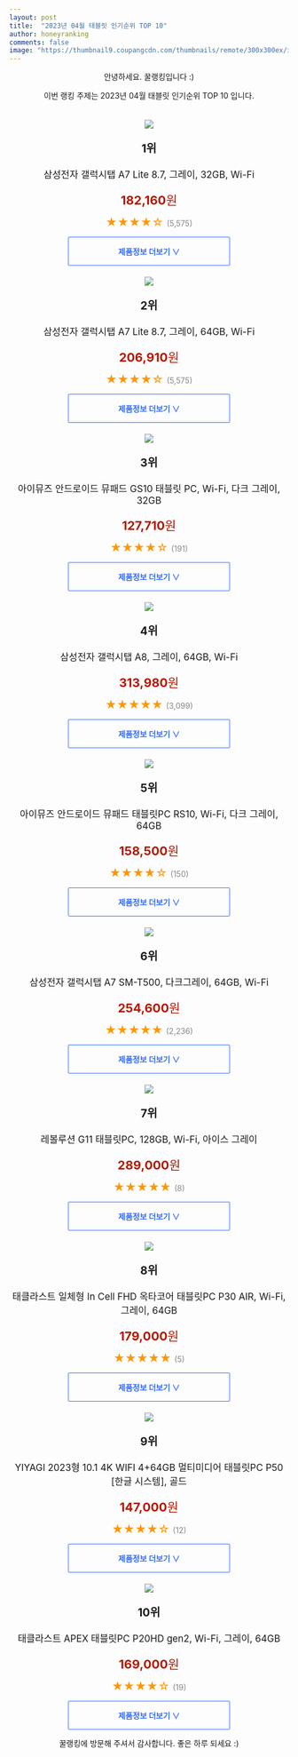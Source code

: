 ```yaml
---
layout: post
title:  "2023년 04월 태블릿 인기순위 TOP 10"
author: honeyranking
comments: false
image: "https://thumbnail9.coupangcdn.com/thumbnails/remote/300x300ex/image/retail/images/7958373642216539-8e5db44d-07eb-4b3b-96c9-1a9c446ce1cc.png"
---
```

<p style="text-align: center;">안녕하세요. 꿀랭킹입니다 :)</p>
<p style="text-align: center;">이번 랭킹 주제는 2023년 04월 태블릿 인기순위 TOP 10 입니다.</p><center><img src="https://thumbnail9.coupangcdn.com/thumbnails/remote/300x300ex/image/retail/images/7958373642216539-8e5db44d-07eb-4b3b-96c9-1a9c446ce1cc.png" style="margin-top:20px" /></center><p style="text-align: center; font-size: 20px"><b>1위</b></p><p style="text-align: center; font-size: 17px">삼성전자 갤럭시탭 A7 Lite 8.7, 그레이, 32GB, Wi-Fi</p><p style="text-align: center;"><span style="color: #b61800; font-size: 22px;"><b>182,160</b>원</span></p><p style="text-align: center;"><span style="color: #ff9600; font-size: 20px;">★★★★☆ </span><span style="color: #878787;">(5,575)</span></p><center><a href="https://link.coupang.com/a/THTlJ"><div style="font-size: 14px; display: inline-block; padding: 15px 90px; color: #346aff; border-radius: 2px; border: 1px solid #346aff; cursor: pointer;"><b>제품정보 더보기 &or;</b></div></a></center><center><img src="https://thumbnail7.coupangcdn.com/thumbnails/remote/300x300ex/image/retail/images/8047568331549875-673fce87-da97-4187-89d9-96689d5246e7.jpg" style="margin-top:20px" /></center><p style="text-align: center; font-size: 20px"><b>2위</b></p><p style="text-align: center; font-size: 17px">삼성전자 갤럭시탭 A7 Lite 8.7, 그레이, 64GB, Wi-Fi</p><p style="text-align: center;"><span style="color: #b61800; font-size: 22px;"><b>206,910</b>원</span></p><p style="text-align: center;"><span style="color: #ff9600; font-size: 20px;">★★★★☆ </span><span style="color: #878787;">(5,575)</span></p><center><a href="https://link.coupang.com/a/THTlK"><div style="font-size: 14px; display: inline-block; padding: 15px 90px; color: #346aff; border-radius: 2px; border: 1px solid #346aff; cursor: pointer;"><b>제품정보 더보기 &or;</b></div></a></center><center><img src="https://thumbnail9.coupangcdn.com/thumbnails/remote/300x300ex/image/retail/images/2022/10/18/14/3/b653cd4a-63d2-4961-b797-44c67b55a708.jpg" style="margin-top:20px" /></center><p style="text-align: center; font-size: 20px"><b>3위</b></p><p style="text-align: center; font-size: 17px">아이뮤즈 안드로이드 뮤패드 GS10 태블릿 PC, Wi-Fi, 다크 그레이, 32GB</p><p style="text-align: center;"><span style="color: #b61800; font-size: 22px;"><b>127,710</b>원</span></p><p style="text-align: center;"><span style="color: #ff9600; font-size: 20px;">★★★★☆ </span><span style="color: #878787;">(191)</span></p><center><a href="https://link.coupang.com/a/THTlL"><div style="font-size: 14px; display: inline-block; padding: 15px 90px; color: #346aff; border-radius: 2px; border: 1px solid #346aff; cursor: pointer;"><b>제품정보 더보기 &or;</b></div></a></center><center><img src="https://thumbnail7.coupangcdn.com/thumbnails/remote/300x300ex/image/retail/images/8044745767860374-2bf8ca6a-e24b-44eb-85e6-e23bca1a5e13.jpg" style="margin-top:20px" /></center><p style="text-align: center; font-size: 20px"><b>4위</b></p><p style="text-align: center; font-size: 17px">삼성전자 갤럭시탭 A8, 그레이, 64GB, Wi-Fi</p><p style="text-align: center;"><span style="color: #b61800; font-size: 22px;"><b>313,980</b>원</span></p><p style="text-align: center;"><span style="color: #ff9600; font-size: 20px;">★★★★★ </span><span style="color: #878787;">(3,099)</span></p><center><a href="https://link.coupang.com/a/THTlN"><div style="font-size: 14px; display: inline-block; padding: 15px 90px; color: #346aff; border-radius: 2px; border: 1px solid #346aff; cursor: pointer;"><b>제품정보 더보기 &or;</b></div></a></center><center><img src="https://thumbnail9.coupangcdn.com/thumbnails/remote/300x300ex/image/retail/images/2438900993394643-90b6819c-bf09-42bc-8e8d-a4a65d9eca76.jpg" style="margin-top:20px" /></center><p style="text-align: center; font-size: 20px"><b>5위</b></p><p style="text-align: center; font-size: 17px">아이뮤즈 안드로이드 뮤패드 태블릿PC RS10, Wi-Fi, 다크 그레이, 64GB</p><p style="text-align: center;"><span style="color: #b61800; font-size: 22px;"><b>158,500</b>원</span></p><p style="text-align: center;"><span style="color: #ff9600; font-size: 20px;">★★★★☆ </span><span style="color: #878787;">(150)</span></p><center><a href="https://link.coupang.com/a/THTlO"><div style="font-size: 14px; display: inline-block; padding: 15px 90px; color: #346aff; border-radius: 2px; border: 1px solid #346aff; cursor: pointer;"><b>제품정보 더보기 &or;</b></div></a></center><center><img src="https://thumbnail10.coupangcdn.com/thumbnails/remote/300x300ex/image/retail/images/8060994696571903-cc94b00d-4a40-401e-b68f-40e6bd7b8b56.jpg" style="margin-top:20px" /></center><p style="text-align: center; font-size: 20px"><b>6위</b></p><p style="text-align: center; font-size: 17px">삼성전자 갤럭시탭 A7 SM-T500, 다크그레이, 64GB, Wi-Fi</p><p style="text-align: center;"><span style="color: #b61800; font-size: 22px;"><b>254,600</b>원</span></p><p style="text-align: center;"><span style="color: #ff9600; font-size: 20px;">★★★★★ </span><span style="color: #878787;">(2,236)</span></p><center><a href="https://link.coupang.com/a/THTlP"><div style="font-size: 14px; display: inline-block; padding: 15px 90px; color: #346aff; border-radius: 2px; border: 1px solid #346aff; cursor: pointer;"><b>제품정보 더보기 &or;</b></div></a></center><center><img src="https://thumbnail6.coupangcdn.com/thumbnails/remote/300x300ex/image/retail/images/2022/12/21/14/9/3a566aa0-a481-43f6-8cce-466aa941a84b.jpg" style="margin-top:20px" /></center><p style="text-align: center; font-size: 20px"><b>7위</b></p><p style="text-align: center; font-size: 17px">레볼루션 G11 태블릿PC, 128GB, Wi-Fi, 아이스 그레이</p><p style="text-align: center;"><span style="color: #b61800; font-size: 22px;"><b>289,000</b>원</span></p><p style="text-align: center;"><span style="color: #ff9600; font-size: 20px;">★★★★★ </span><span style="color: #878787;">(8)</span></p><center><a href="https://link.coupang.com/a/THTlQ"><div style="font-size: 14px; display: inline-block; padding: 15px 90px; color: #346aff; border-radius: 2px; border: 1px solid #346aff; cursor: pointer;"><b>제품정보 더보기 &or;</b></div></a></center><center><img src="https://thumbnail8.coupangcdn.com/thumbnails/remote/300x300ex/image/retail/images/2023/01/03/12/8/98150106-2507-4be1-917a-c2dc60497030.jpg" style="margin-top:20px" /></center><p style="text-align: center; font-size: 20px"><b>8위</b></p><p style="text-align: center; font-size: 17px">태클라스트 일체형 In Cell FHD 옥타코어 태블릿PC P30 AIR, Wi-Fi, 그레이, 64GB</p><p style="text-align: center;"><span style="color: #b61800; font-size: 22px;"><b>179,000</b>원</span></p><p style="text-align: center;"><span style="color: #ff9600; font-size: 20px;">★★★★★ </span><span style="color: #878787;">(5)</span></p><center><a href="https://link.coupang.com/a/THTlS"><div style="font-size: 14px; display: inline-block; padding: 15px 90px; color: #346aff; border-radius: 2px; border: 1px solid #346aff; cursor: pointer;"><b>제품정보 더보기 &or;</b></div></a></center><center><img src="https://thumbnail7.coupangcdn.com/thumbnails/remote/300x300ex/image/vendor_inventory/30da/63e450ef5533a6e61a4f292c6cb26839ee4a07ac1b4a371c0ab0240f6208.png" style="margin-top:20px" /></center><p style="text-align: center; font-size: 20px"><b>9위</b></p><p style="text-align: center; font-size: 17px">YIYAGI 2023형 10.1 4K WIFI 4+64GB 멀티미디어 태블릿PC P50 [한글 시스템], 골드</p><p style="text-align: center;"><span style="color: #b61800; font-size: 22px;"><b>147,000</b>원</span></p><p style="text-align: center;"><span style="color: #ff9600; font-size: 20px;">★★★★☆ </span><span style="color: #878787;">(12)</span></p><center><a href="https://link.coupang.com/a/THTlU"><div style="font-size: 14px; display: inline-block; padding: 15px 90px; color: #346aff; border-radius: 2px; border: 1px solid #346aff; cursor: pointer;"><b>제품정보 더보기 &or;</b></div></a></center><center><img src="https://thumbnail8.coupangcdn.com/thumbnails/remote/300x300ex/image/retail/images/2022/12/07/10/9/238c810b-a088-46a6-b7da-46cba952ce6a.jpg" style="margin-top:20px" /></center><p style="text-align: center; font-size: 20px"><b>10위</b></p><p style="text-align: center; font-size: 17px">태클라스트 APEX 태블릿PC P20HD gen2, Wi-Fi, 그레이, 64GB</p><p style="text-align: center;"><span style="color: #b61800; font-size: 22px;"><b>169,000</b>원</span></p><p style="text-align: center;"><span style="color: #ff9600; font-size: 20px;">★★★★☆ </span><span style="color: #878787;">(19)</span></p><center><a href="https://link.coupang.com/a/THTlW"><div style="font-size: 14px; display: inline-block; padding: 15px 90px; color: #346aff; border-radius: 2px; border: 1px solid #346aff; cursor: pointer;"><b>제품정보 더보기 &or;</b></div></a></center><p style="text-align: center;">꿀랭킹에 방문해 주셔서 감사합니다. 좋은 하루 되세요 :)</p>